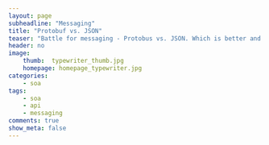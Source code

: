 ```yaml
---
layout: page
subheadline: "Messaging"
title: "Protobuf vs. JSON"
teaser: "Battle for messaging - Protobus vs. JSON. Which is better and for what?"
header: no
image:
    thumb:  typewriter_thumb.jpg
    homepage: homepage_typewriter.jpg
categories:
    - soa
tags:
    - soa
    - api
    - messaging
comments: true
show_meta: false
---
```


## 
